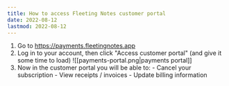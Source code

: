 ```yaml
---
title: How to access Fleeting Notes customer portal
date: 2022-08-12
lastmod: 2022-08-12
---
```

1. Go to https://payments.fleetingnotes.app
2. Log in to your account, then click "Access customer portal" (and give it some time to load)
![[payments-portal.png|payments portal]]
3. Now in the customer portal you will be able to:
	   - Cancel your subscription
	   - View receipts / invoices
	   - Update billing information
